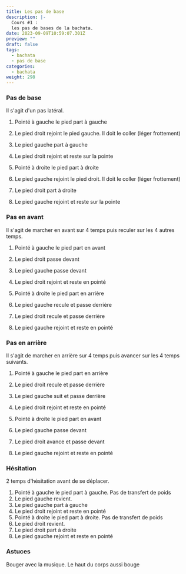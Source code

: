 ```yaml
---
title: Les pas de base
description: |-
  Cours #1 : 
  les pas de bases de la bachata.
date: 2023-09-09T10:59:07.301Z
preview: ""
draft: false
tags:
  - bachata
  - pas de base
categories:
  - bachata
weight: 298
---
```


### Pas de base

Il s'agit d'un pas latéral. 

1. Pointé à gauche le pied part à gauche
2. Le pied droit rejoint le pied gauche. Il doit le coller (léger frottement)
3. Le pied gauche part à gauche
4. Le pied droit rejoint et reste sur la pointe

5. Pointé à droite le pied part à droite
6. Le pied gauche rejoint le pied droit. Il doit le coller (léger frottement)
7. Le pied droit part à droite
8. Le pied gauche rejoint et reste sur la pointe

### Pas en avant

Il s'agit de marcher en avant sur 4 temps puis reculer sur les 4 autres temps.

1. Pointé à gauche le pied part en avant
2. Le pied droit passe devant
3. Le pied gauche passe devant
4. Le pied droit rejoint et reste en pointé

5. Pointé à droite le pied part en arrière
6. Le pied gauche recule et passe derrière
7. Le pied droit recule et passe derrière
8. Le pied gauche rejoint et reste en pointé

### Pas en arrière

Il s'agit de marcher en arrière sur 4 temps puis avancer sur les 4 temps suivants.

1. Pointé à gauche le pied part en arrière
2. Le pied droit recule et passe derrière
3. Le pied gauche suit et passe derrière
4. Le pied droit rejoint et reste en pointé

5. Pointé à droite le pied part en avant
6. Le pied gauche passe devant
7. Le pied droit avance et passe devant
8. Le pied gauche rejoint et reste en pointé

### Hésitation

2 temps d'hésitation avant de se déplacer.

1. Pointé à gauche le pied part à gauche. Pas de transfert de poids
2. Le pied gauche revient. 
3. Le pied gauche part à gauche
4. Le pied droit rejoint et reste en pointé
5. Pointé à droite le pied part à droite. Pas de transfert de poids
6. Le pied droit revient. 
7. Le pied droit part à droite
8. Le pied gauche rejoint et reste en pointé

### Astuces

Bouger avec la musique. Le haut du corps aussi bouge
